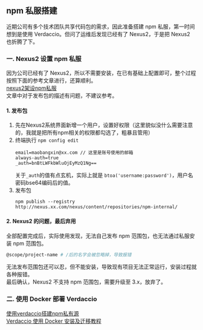 ## npm 私服搭建
近期公司有多个技术团队共享代码包的需求，因此准备搭建 npm 私服，第一时间想到是使用 Verdaccio。但问了运维后发现已经有了 Nexus2，于是把 Nexus2 也折腾了下。

### 一. Nexus2 设置 npm 私服
因为公司已经有了 Nexus2，所以不需要安装，在已有基础上配置即可，整个过程按照下面的参考文章进行，还算顺利。  
[nexus2架设npm私服](https://segmentfault.com/a/1190000016090267)  
文章中对于发布包的描述有问题，不建议参考。  

#### 1. 发布包
1. 先在Nexus2系统界面新增一个用户，设置好权限（这里貌似没什么需要注意的，我就是把所有npm相关的权限都勾选了，粗暴且管用）
2. 终端执行 `npm config edit`
    ```
    email=maobangxin@xx.com // 这里是账号使用的邮箱
    always-auth=true
    _auth=bnBtLWFkbWluOjEyMzQ1Ng==
    ```
    关于`_auth`的值有点玄机，实际上就是 `btoa('username:password')`，用户名密码bse64编码后的值。
3. 发布包  
    ```ah
    npm publish --registry http://nexus.xx.com/nexus/content/repositories/npm-internal/
    ```

#### 2. Nexus2 的问题，最后弃用
全部配置完成后，实际使用发现，无法自己发布 npm 范围包，也无法通过私服安装 npm 范围包。  
```sh
@scope/project-name # /后的名字会被忽略掉，导致报错
```
无法发布范围包还可以忍，但不能安装，导致现有项目无法正常运行，安装过程就各种报错。  
最后确认，Nexus2 不支持 npm 范围包，需要升级至 3.x，放弃了。

### 二. 使用 Docker 部署 Verdaccio
[使用verdaccio搭建npm私有源](https://mp.weixin.qq.com/s/lTGV7XrsJCvoU3F2bEbovw)  
[Verdaccio 使用 Docker 安装及迁移教程](https://segmentfault.com/a/1190000020684605)  
